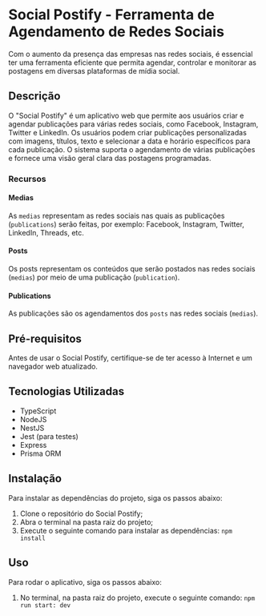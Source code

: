 # Social Postify - Ferramenta de Agendamento de Redes Sociais

Com o aumento da presença das empresas nas redes sociais, é essencial ter uma ferramenta eficiente que permita agendar, controlar e monitorar as postagens em diversas plataformas de mídia social.

## Descrição

O "Social Postify" é um aplicativo web que permite aos usuários criar e agendar publicações para várias redes sociais, como Facebook, Instagram, Twitter e LinkedIn. Os usuários podem criar publicações personalizadas com imagens, títulos, texto e selecionar a data e horário específicos para cada publicação. O sistema suporta o agendamento de várias publicações e fornece uma visão geral clara das postagens programadas.

### Recursos

#### Medias

As `medias` representam as redes sociais nas quais as publicações (`publications`) serão feitas, por exemplo: Facebook, Instagram, Twitter, LinkedIn, Threads, etc.

#### Posts

Os posts representam os conteúdos que serão postados nas redes sociais (`medias`) por meio de uma publicação (`publication`).

#### Publications

As publicações são os agendamentos dos `posts` nas redes sociais (`medias`).

## Pré-requisitos

Antes de usar o Social Postify, certifique-se de ter acesso à Internet e um navegador web atualizado.

## Tecnologias Utilizadas

- TypeScript
- NodeJS
- NestJS
- Jest (para testes)
- Express
- Prisma ORM

## Instalação

Para instalar as dependências do projeto, siga os passos abaixo:

1. Clone o repositório do Social Postify;
2. Abra o terminal na pasta raiz do projeto;
3. Execute o seguinte comando para instalar as dependências:
   `npm install`

## Uso

Para rodar o aplicativo, siga os passos abaixo:

1. No terminal, na pasta raiz do projeto, execute o seguinte comando: `npm run start: dev`





